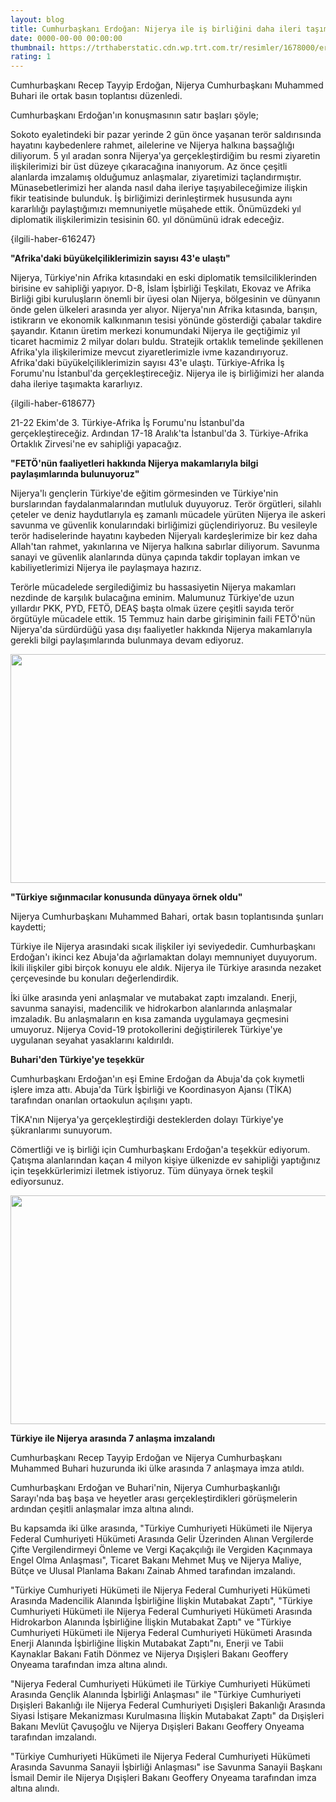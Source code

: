 ```yaml
--- 
layout: blog
title: Cumhurbaşkanı Erdoğan: Nijerya ile iş birliğini daha ileri taşımaya kararlıyız
date: 0000-00-00 00:00:00
thumbnail: https://trthaberstatic.cdn.wp.trt.com.tr/resimler/1678000/erdogan-buhari-aa-1678766.jpg
rating: 1
---
```

<p>
	Cumhurbaşkanı Recep Tayyip Erdoğan, Nijerya Cumhurbaşkanı Muhammed Buhari ile ortak basın toplantısı düzenledi.</p>
<p>
	Cumhurbaşkanı Erdoğan'ın konuşmasının satır başları şöyle;</p>
<p>
	Sokoto eyaletindeki bir pazar yerinde 2 gün önce yaşanan terör saldırısında hayatını kaybedenlere rahmet, ailelerine ve Nijerya halkına başsağlığı diliyorum. 5 yıl aradan sonra Nijerya'ya gerçekleştirdiğim bu resmi ziyaretin ilişkilerimizi bir üst düzeye çıkaracağına inanıyorum. Az önce çeşitli alanlarda imzalamış olduğumuz anlaşmalar, ziyaretimizi taçlandırmıştır. Münasebetlerimizi her alanda nasıl daha ileriye taşıyabileceğimize ilişkin fikir teatisinde bulunduk. İş birliğimizi derinleştirmek hususunda aynı kararlılığı paylaştığımızı memnuniyetle müşahede ettik. Önümüzdeki yıl diplomatik ilişkilerimizin tesisinin 60. yıl dönümünü idrak edeceğiz.</p>
<p>
	{ilgili-haber-616247}</p>
<p>
	<strong>"Afrika'daki büyükelçiliklerimizin sayısı 43'e ulaştı"</strong></p>
<p>
	Nijerya, Türkiye'nin Afrika kıtasındaki en eski diplomatik temsilciliklerinden birisine ev sahipliği yapıyor. D-8, İslam İşbirliği Teşkilatı, Ekovaz ve Afrika Birliği gibi kuruluşların önemli bir üyesi olan Nijerya, bölgesinin ve dünyanın önde gelen ülkeleri arasında yer alıyor. Nijerya'nın Afrika kıtasında, barışın, istikrarın ve ekonomik kalkınmanın tesisi yönünde gösterdiği çabalar takdire şayandır. Kıtanın üretim merkezi konumundaki Nijerya ile geçtiğimiz yıl ticaret hacmimiz 2 milyar doları buldu. Stratejik ortaklık temelinde şekillenen Afrika'yla ilişkilerimize mevcut ziyaretlerimizle ivme kazandırıyoruz. Afrika'daki büyükelçiliklerimizin sayısı 43'e ulaştı. Türkiye-Afrika İş Forumu'nu İstanbul'da gerçekleştireceğiz. Nijerya ile iş birliğimizi her alanda daha ileriye taşımakta kararlıyız.</p>
<p>
	{ilgili-haber-618677}</p>
<p>
	21-22 Ekim'de 3. Türkiye-Afrika İş Forumu'nu İstanbul'da gerçekleştireceğiz. Ardından 17-18 Aralık'ta İstanbul'da 3. Türkiye-Afrika Ortaklık Zirvesi'ne ev sahipliği yapacağız.</p>
<p>
	<strong>"FETÖ'nün faaliyetleri hakkında Nijerya makamlarıyla bilgi paylaşımlarında bulunuyoruz"</strong></p>
<p>
	Nijerya'lı gençlerin Türkiye'de eğitim görmesinden ve Türkiye'nin burslarından faydalanmalarından mutluluk duyuyoruz. Terör örgütleri, silahlı çeteler ve deniz haydutlarıyla eş zamanlı mücadele yürüten Nijerya ile askeri savunma ve güvenlik konularındaki birliğimizi güçlendiriyoruz. Bu vesileyle terör hadiselerinde hayatını kaybeden Nijeryalı kardeşlerimize bir kez daha Allah'tan rahmet, yakınlarına ve Nijerya halkına sabırlar diliyorum. Savunma sanayi ve güvenlik alanlarında dünya çapında takdir toplayan imkan ve kabiliyetlerimizi Nijerya ile paylaşmaya hazırız.</p>
<p>
	Terörle mücadelede sergilediğimiz bu hassasiyetin Nijerya makamları nezdinde de karşılık bulacağına eminim. Malumunuz Türkiye'de uzun yıllardır PKK, PYD, FETÖ, DEAŞ başta olmak üzere çeşitli sayıda terör örgütüyle mücadele ettik. 15 Temmuz hain darbe girişiminin faili FETÖ'nün Nijerya'da sürdürdüğü yasa dışı faaliyetler hakkında Nijerya makamlarıyla gerekli bilgi paylaşımlarında bulunmaya devam ediyoruz.</p>
<p>
	<img alt="" src="dosyalar/images/thumbs_b_c_633279d0965a4086df2c24296fdec397.jpg" style="width: 650px; height: 366px;" /></p>
<p>
	<strong>"Türkiye sığınmacılar konusunda dünyaya örnek oldu"</strong></p>
<p>
	Nijerya Cumhurbaşkanı Muhammed Bahari, ortak basın toplantısında şunları kaydetti;</p>
<p>
	Türkiye ile Nijerya arasındaki sıcak ilişkiler iyi seviyededir. Cumhurbaşkanı Erdoğan'ı ikinci kez Abuja'da ağırlamaktan dolayı memnuniyet duyuyorum. İkili ilişkiler gibi birçok konuyu ele aldık. Nijerya ile Türkiye arasında nezaket çerçevesinde bu konuları değerlendirdik.</p>
<p>
	İki ülke arasında yeni anlaşmalar ve mutabakat zaptı imzalandı. Enerji, savunma sanayisi, madencilik ve hidrokarbon alanlarında anlaşmalar imzaladık. Bu anlaşmaların en kısa zamanda uygulamaya geçmesini umuyoruz. Nijerya Covid-19 protokollerini değiştirilerek Türkiye'ye uygulanan seyahat yasaklarını kaldırıldı.</p>
<p>
	<strong>Buhari'den Türkiye'ye teşekkür</strong></p>
<p>
	Cumhurbaşkanı Erdoğan'ın eşi Emine Erdoğan da Abuja'da çok kıymetli işlere imza attı. Abuja'da Türk İşbirliği ve Koordinasyon Ajansı (TİKA) tarafından onarılan ortaokulun açılışını yaptı.</p>
<p>
	TİKA'nın Nijerya'ya gerçekleştirdiği desteklerden dolayı Türkiye'ye şükranlarımı sunuyorum.</p>
<p>
	Cömertliği ve iş birliği için Cumhurbaşkanı Erdoğan'a teşekkür ediyorum. Çatışma alanlarından kaçan 4 milyon kişiye ülkenizde ev sahipliği yaptığınız için teşekkürlerimizi iletmek istiyoruz. Tüm dünyaya örnek teşkil ediyorsunuz.</p>
<p>
	<img alt="" src="dosyalar/images/aa_picture_20211020_25887675.jpg" style="width: 650px; height: 366px;" /></p>
<p>
	<strong>Türkiye ile Nijerya arasında 7 anlaşma imzalandı</strong></p>
<p>
	Cumhurbaşkanı Recep Tayyip Erdoğan ve Nijerya Cumhurbaşkanı Muhammed Buhari huzurunda iki ülke arasında 7 anlaşmaya imza atıldı.</p>
<p>
	Cumhurbaşkanı Erdoğan ve Buhari'nin, Nijerya Cumhurbaşkanlığı Sarayı'nda baş başa ve heyetler arası gerçekleştirdikleri görüşmelerin ardından çeşitli anlaşmalar imza altına alındı.</p>
<p>
	Bu kapsamda iki ülke arasında, "Türkiye Cumhuriyeti Hükümeti ile Nijerya Federal Cumhuriyeti Hükümeti Arasında Gelir Üzerinden Alınan Vergilerde Çifte Vergilendirmeyi Önleme ve Vergi Kaçakçılığı ile Vergiden Kaçınmaya Engel Olma Anlaşması", Ticaret Bakanı Mehmet Muş ve Nijerya Maliye, Bütçe ve Ulusal Planlama Bakanı Zainab Ahmed tarafından imzalandı.</p>
<p>
	"Türkiye Cumhuriyeti Hükümeti ile Nijerya Federal Cumhuriyeti Hükümeti Arasında Madencilik Alanında İşbirliğine İlişkin Mutabakat Zaptı", "Türkiye Cumhuriyeti Hükümeti ile Nijerya Federal Cumhuriyeti Hükümeti Arasında Hidrokarbon Alanında İşbirliğine İlişkin Mutabakat Zaptı" ve "Türkiye Cumhuriyeti Hükümeti ile Nijerya Federal Cumhuriyeti Hükümeti Arasında Enerji Alanında İşbirliğine İlişkin Mutabakat Zaptı"nı, Enerji ve Tabii Kaynaklar Bakanı Fatih Dönmez ve Nijerya Dışişleri Bakanı Geoffery Onyeama tarafından imza altına alındı.</p>
<p>
	"Nijerya Federal Cumhuriyeti Hükümeti ile Türkiye Cumhuriyeti Hükümeti Arasında Gençlik Alanında İşbirliği Anlaşması" ile "Türkiye Cumhuriyeti Dışişleri Bakanlığı ile Nijerya Federal Cumhuriyeti Dışişleri Bakanlığı Arasında Siyasi İstişare Mekanizması Kurulmasına İlişkin Mutabakat Zaptı" da Dışişleri Bakanı Mevlüt Çavuşoğlu ve Nijerya Dışişleri Bakanı Geoffery Onyeama tarafından imzalandı.</p>
<p>
	"Türkiye Cumhuriyeti Hükümeti ile Nijerya Federal Cumhuriyeti Hükümeti Arasında Savunma Sanayii İşbirliği Anlaşması" ise Savunma Sanayii Başkanı İsmail Demir ile Nijerya Dışişleri Bakanı Geoffery Onyeama tarafından imza altına alındı.</p>
